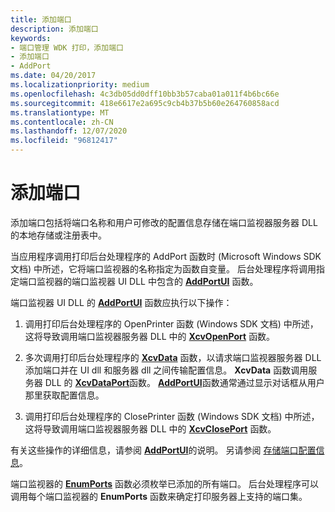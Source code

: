 ```yaml
---
title: 添加端口
description: 添加端口
keywords:
- 端口管理 WDK 打印，添加端口
- 添加端口
- AddPort
ms.date: 04/20/2017
ms.localizationpriority: medium
ms.openlocfilehash: 4c3db05dd0dff10bb3b57caba01a011f4b6bc66e
ms.sourcegitcommit: 418e6617e2a695c9cb4b37b5b60e264760858acd
ms.translationtype: MT
ms.contentlocale: zh-CN
ms.lasthandoff: 12/07/2020
ms.locfileid: "96812417"
---
```

# <a name="adding-a-port"></a>添加端口





添加端口包括将端口名称和用户可修改的配置信息存储在端口监视器服务器 DLL 的本地存储或注册表中。

当应用程序调用打印后台处理程序的 AddPort 函数时 (Microsoft Windows SDK 文档) 中所述，它将端口监视器的名称指定为函数自变量。 后台处理程序将调用指定端口监视器的端口监视器 UI DLL 中包含的 [**AddPortUI**](/windows-hardware/drivers/ddi/winsplp/nf-winsplp-addportui) 函数。

端口监视器 UI DLL 的 [**AddPortUI**](/windows-hardware/drivers/ddi/winsplp/nf-winsplp-addportui) 函数应执行以下操作：

1.  调用打印后台处理程序的 OpenPrinter 函数 (Windows SDK 文档) 中所述，这将导致调用端口监视器服务器 DLL 中的 [**XcvOpenPort**](/windows-hardware/drivers/ddi/winsplp/nf-winsplp-xcvopenport) 函数。

2.  多次调用打印后台处理程序的 [**XcvData**](/previous-versions/ff564255(v=vs.85)) 函数，以请求端口监视器服务器 DLL 添加端口并在 UI dll 和服务器 dll 之间传输配置信息。 **XcvData** 函数调用服务器 DLL 的 [**XcvDataPort**](/windows-hardware/drivers/ddi/winsplp/nf-winsplp-xcvdataport)函数。 [**AddPortUI**](/windows-hardware/drivers/ddi/winsplp/nf-winsplp-addportui)函数通常通过显示对话框从用户那里获取配置信息。

3.  调用打印后台处理程序的 ClosePrinter 函数 (Windows SDK 文档) 中所述，这将导致调用端口监视器服务器 DLL 中的 [**XcvClosePort**](/windows-hardware/drivers/ddi/winsplp/nf-winsplp-xcvcloseport) 函数。

有关这些操作的详细信息，请参阅 [**AddPortUI**](/windows-hardware/drivers/ddi/winsplp/nf-winsplp-addportui)的说明。 另请参阅 [存储端口配置信息](storing-port-configuration-information.md)。

端口监视器的 [**EnumPorts**](/previous-versions/ff548754(v=vs.85)) 函数必须枚举已添加的所有端口。 后台处理程序可以调用每个端口监视器的 **EnumPorts** 函数来确定打印服务器上支持的端口集。

 

